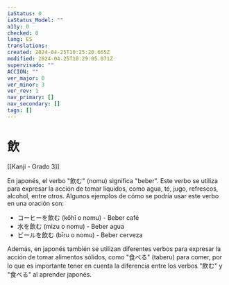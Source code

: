 ```yaml
---
iaStatus: 0
iaStatus_Model: ""
a11y: 0
checked: 0
lang: ES
translations: 
created: 2024-04-25T10:25:20.665Z
modified: 2024-04-25T10:29:05.071Z
supervisado: ""
ACCION: ""
ver_major: 0
ver_minor: 3
ver_rev: 1
nav_primary: []
nav_secondary: []
tags: []
---
```

# 飲

[[Kanji - Grado 3]]

En japonés, el verbo "飲む" (nomu) significa "beber". Este verbo se utiliza para expresar la acción de tomar líquidos, como agua, té, jugo, refrescos, alcohol, entre otros. Algunos ejemplos de cómo se podría usar este verbo en una oración son:

- コーヒーを飲む (kōhī o nomu) - Beber café
- 水を飲む (mizu o nomu) - Beber agua
- ビールを飲む (bīru o nomu) - Beber cerveza

Además, en japonés también se utilizan diferentes verbos para expresar la acción de tomar alimentos sólidos, como "食べる" (taberu) para comer, por lo que es importante tener en cuenta la diferencia entre los verbos "飲む" y "食べる" al aprender japonés.
